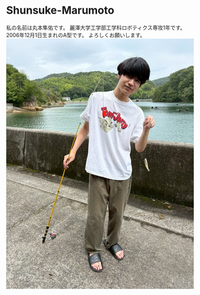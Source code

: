 # Shunsuke-Marumoto
私の名前は丸本隼佑です。
麗澤大学工学部工学科ロボティクス専攻1年です。
2006年12月1日生まれのA型です。
よろしくお願いします。
![alt text](image.png)